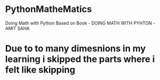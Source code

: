 # PythonMatheMatics
Doing Math with Python
Based on Book - DOING MATH WITH PYHTON -AMIT SAHA
# Due to to many dimesnions in my learning i skipped the parts where i felt like skipping
